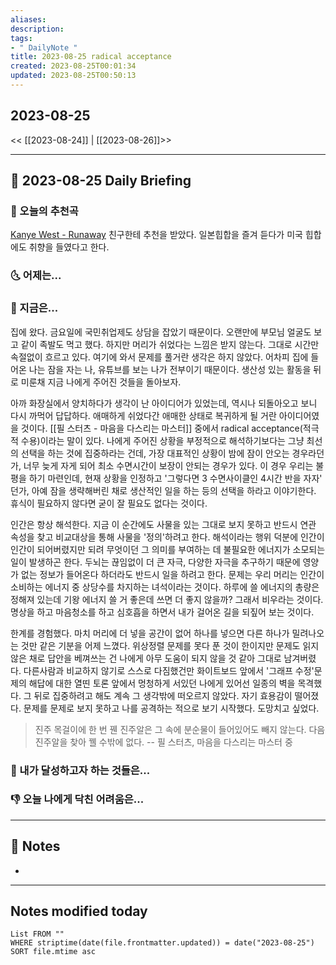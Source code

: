 ```yaml
---
aliases: 
description:
tags:
- " DailyNote "
title: 2023-08-25 radical acceptance
created: 2023-08-25T00:01:34
updated: 2023-08-25T00:50:13
---
```


## 2023-08-25

<< [[2023-08-24]] | [[2023-08-26]]>>

---

## 📅 2023-08-25 Daily Briefing

### 🎵 오늘의 추천곡

[Kanye West - Runaway](https://youtu.be/Bm5iA4Zupek?feature=shared) 친구한테 추천을 받았다. 일본힙합을 즐겨 듣다가 미국 힙합에도 취향을 들였다고 한다. 

### 🌜 어제는...

### 🙌 지금은...

집에 왔다. 금요일에 국민취업제도 상담을 잡았기 때문이다. 오랜만에 부모님 얼굴도 보고 같이 족발도 먹고 했다. 하지만 머리가 쉬었다는 느낌은 받지 않는다. 그대로 시간만 속절없이 흐르고 있다. 여기에 와서 문제를 풀거란 생각은 하지 않았다. 어차피 집에 들어온 나는 잠을 자는 나, 유튜브를 보는 나가 전부이기 때문이다. 생산성 있는 활동을 뒤로 미룬채 지금 나에게 주어진 것들을 돌아보자.

아까 화장실에서 양치하다가 생각이 난 아이디어가 있었는데, 역시나 되돌아오고 보니 다시 까먹어 답답하다. 애매하게 쉬었다간 애매한 상태로 복귀하게 될 거란 아이디어였을 것이다. [[필 스터츠 - 마음을 다스리는 마스터]]  중에서 radical acceptance(적극적 수용)이라는 말이 있다. 나에게 주어진 상황을 부정적으로 해석하기보다는 그냥 최선의 선택을 하는 것에 집중하라는 건데, 가장 대표적인 상황이 밤에 잠이 안오는 경우라던가, 너무 늦게 자게 되어 최소 수면시간이 보장이 안되는 경우가 있다. 이 경우 우리는 불평을 하기 마련인데, 현재 상황을 인정하고 '그렇다면 3 수면사이클인 4시간 반을 자자' 던가, 아예 잠을 생략해버린 채로 생산적인 일을 하는 등의 선택을 하라고 이야기한다. 휴식이 필요하지 않다면 굳이 잘 필요도 없다는 것이다.

인간은 항상 해석한다. 지금 이 순간에도 사물을 있는 그대로 보지 못하고 반드시 연관 속성을 찾고 비교대상을 통해 사물을 '정의'하려고 한다. 해석이라는 행위 덕분에 인간이 인간이 되어버렸지만 되려 무엇이던 그 의미를 부여하는 데 불필요한 에너지가 소모되는 일이 발생하곤 한다. 두뇌는 끊임없이 더 큰 자극, 다양한 자극을 추구하기 때문에 영양가 없는 정보가 들어온다 하더라도 반드시 일을 하려고 한다. 문제는 우리 머리는 인간이 소비하는 에너지 중 상당수를 차지하는 녀석이라는 것이다. 하루에 쓸 에너지의 총량은 정해져 있는데 기왕 에너지 쓸 거 좋은데 쓰면 더 좋지 않을까? 그래서 비우라는 것이다. 명상을 하고 마음청소를 하고 심호흡을 하면서 내가 걸어온 길을 되짚어 보는 것이다. 

한계를 경험했다. 마치 머리에 더 넣을 공간이 없어 하나를 넣으면 다른 하나가 밀려나오는 것만 같은 기분을 어제 느꼈다. 위상정렬 문제를 못다 푼 것이 한이지만 문제도 읽지 않은 채로 답안을 베껴쓰는 건 나에게 아무 도움이 되지 않을 것 같아 그대로 남겨버렸다. 다른사람과 비교하지 않기로 스스로 다짐했건만 화이트보드 앞에서 '그래프 수정'문제의 해답에 대한 열띤 토론 앞에서 멍청하게 서있던 나에게 있어선 일종의 벽을 목격했다. 그 뒤로 집중하려고 해도 계속 그 생각밖에 떠오르지 않았다. 자기 효용감이 떨어졌다. 문제를 문제로 보지 못하고 나를 공격하는 적으로 보기 시작했다. 도망치고 싶었다. 

> 진주 목걸이에 한 번 꿴 진주알은 그 속에 분순물이 들어있어도 빼지 않는다. 다음 진주알을 찾아 꿸 수밖에 없다. -- 필 스터츠, 마음을 다스리는 마스터 중

### 🚀 내가 달성하고자 하는 것들은...

### 👎 오늘 나에게 닥친 어려움은...

---

## 📝 Notes

- 

---

## Notes modified today

```dataview
List FROM "" 
WHERE striptime(date(file.frontmatter.updated)) = date("2023-08-25") 
SORT file.mtime asc
```
